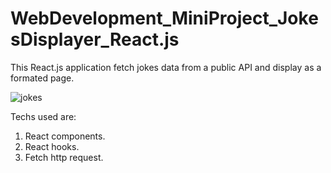 # WebDevelopment_MiniProject_JokesDisplayer_React.js

This React.js application fetch jokes data from a public API and display as a formated page.


![jokes](https://user-images.githubusercontent.com/93168873/211436764-5151af86-1017-4846-bad5-b81a7cd5d05d.jpg)

Techs used are:
  1. React components.
  2. React hooks.
  3. Fetch http request.
